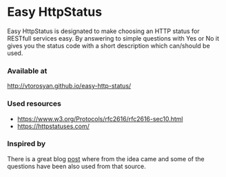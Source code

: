# Easy HttpStatus

Easy HttpStatus is designated to make choosing an HTTP status for RESTfull services easy. By answering to simple questions with Yes or No it gives you the status code with a short description which can/should be used.

### Available at
http://vtorosyan.github.io/easy-http-status/

### Used resources
- https://www.w3.org/Protocols/rfc2616/rfc2616-sec10.html
- https://httpstatuses.com/

### Inspired by 
There is a great blog [post](http://racksburg.com/choosing-an-http-status-code/) where from the idea came and some of the questions have been also used from that source.
